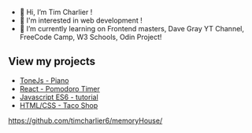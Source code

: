 - 👋 Hi, I’m Tim Charlier !
- 👀 I'm interested in web development ! 
- 🌱 I’m currently learning on Frontend masters, Dave Gray YT Channel, FreeCode Camp, W3 Schools, Odin Project! 
## View my projects
- [ToneJs - Piano](https://timcharlier6.github.io/my-first-synth.github.io/)
- [React - Pomodoro Timer](https://bespoke-tarsier-8bbcc7.netlify.app/)
- [Javascript ES6 - tutorial](https://timcharlier6.github.io/my-es6-tutorial.github.io/index1.html)
- [HTML/CSS - Taco Shop](https://timcharlier6.github.io/html-project.github.io/index.html)


https://github.com/timcharlier6/memoryHouse/